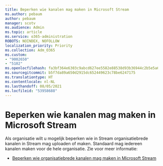```yaml
---
title: Beperken wie kanalen mag maken in Microsoft Stream
ms.author: pebaum
author: pebaum
manager: scotv
ms.audience: Admin
ms.topic: article
ms.service: o365-administration
ROBOTS: NOINDEX, NOFOLLOW
localization_priority: Priority
ms.collection: Adm_O365
ms.custom:
- "9002650"
- "5102"
ms.openlocfilehash: fa3bf364e6303c9abcd627ee5582e88538d93b36944c2b5e5a6e1bedeee630cc
ms.sourcegitcommit: b5f7da89a650d2915dc652449623c78be6247175
ms.translationtype: HT
ms.contentlocale: nl-NL
ms.lasthandoff: 08/05/2021
ms.locfileid: "53958688"
---
```

# <a name="restrict-who-can-create-channels-in-microsoft-stream"></a>Beperken wie kanalen mag maken in Microsoft Stream

Als organisatie wilt u mogelijk beperken wie in Stream organisatiebrede kanalen in Stream mag uploaden of maken. Standaard mag iedereen kanalen maken voor de hele organisatie. Zie voor meer informatie:

- [Beperken wie organisatiebrede kanalen mag maken in Microsoft Stream](https://docs.microsoft.com/stream/restrict-companywide-channels)
